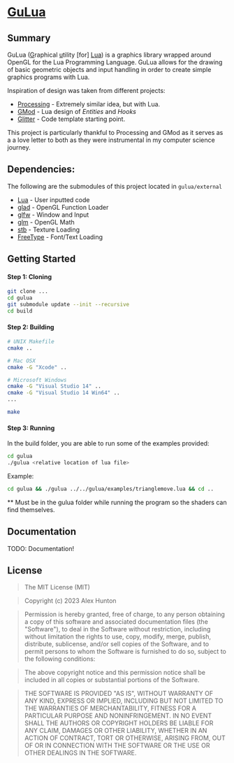 # [GuLua](https://github.com/AlexHunton2/gulua)

## Summary
GuLua (<ins>G</ins>raphical <ins>u</ins>tility \[for\] <ins>Lua</ins>) is a graphics library wrapped around OpenGL for the Lua Programming Language. GuLua allows for the drawing of basic geometric objects and input handling in order to create simple graphics programs with Lua.

Inspiration of design was taken from different projects:
* [Processing](https://processingfoundation.org) - Extremely similar idea, but with Lua.
* [GMod](https://wiki.facepunch.com/gmod/) - Lua design of *Entities* and *Hooks*
* [Glitter](https://github.com/Polytonic/Glitter) - Code template starting point.

This project is particularly thankful to Processing and GMod as it serves as a a love letter to both as they were instrumental in my computer science journey.

## Dependencies:
The following are the submodules of this project located in `gulua/external`
* [Lua](https://www.lua.org) - User inputted code
* [glad](https://github.com/Dav1dde/glad) - OpenGL Function Loader
* [glfw](https://github.com/glfw/glfw) - Window and Input
* [glm](https://github.com/g-truc/glm) - OpenGL Math
* [stb](https://github.com/nothings/stb) - Texture Loading
* [FreeType](https://gitlab.freedesktop.org/freetype/freetype) - Font/Text Loading

## Getting Started

#### Step 1: Cloning
```bash
git clone ...
cd gulua
git submodule update --init --recursive
cd build
```

#### Step 2: Building
```bash
# UNIX Makefile
cmake ..

# Mac OSX
cmake -G "Xcode" ..

# Microsoft Windows
cmake -G "Visual Studio 14" ..
cmake -G "Visual Studio 14 Win64" ..
...
```

```bash
make
```

#### Step 3: Running
In the build folder, you are able to run some of the examples provided:

```bash
cd gulua
./gulua <relative location of lua file> 
```
Example:
```bash
cd gulua && ./gulua ../../gulua/examples/trianglemove.lua && cd ..  
```
** Must be in the gulua folder while running the program so the shaders can find themselves.

## Documentation

TODO: Documentation!

## License
>The MIT License (MIT)

>Copyright (c) 2023 Alex Hunton

>Permission is hereby granted, free of charge, to any person obtaining a copy of this software and associated documentation files (the "Software"), to deal in the Software without restriction, including without limitation the rights to use, copy, modify, merge, publish, distribute, sublicense, and/or sell copies of the Software, and to permit persons to whom the Software is furnished to do so, subject to the following conditions:

>The above copyright notice and this permission notice shall be included in all copies or substantial portions of the Software.

>THE SOFTWARE IS PROVIDED "AS IS", WITHOUT WARRANTY OF ANY KIND, EXPRESS OR IMPLIED, INCLUDING BUT NOT LIMITED TO THE WARRANTIES OF MERCHANTABILITY, FITNESS FOR A PARTICULAR PURPOSE AND NONINFRINGEMENT. IN NO EVENT SHALL THE AUTHORS OR COPYRIGHT HOLDERS BE LIABLE FOR ANY CLAIM, DAMAGES OR OTHER LIABILITY, WHETHER IN AN ACTION OF CONTRACT, TORT OR OTHERWISE, ARISING FROM, OUT OF OR IN CONNECTION WITH THE SOFTWARE OR THE USE OR OTHER DEALINGS IN THE SOFTWARE.